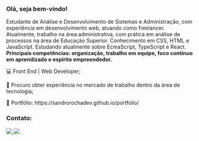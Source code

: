 <h3>Olá, seja bem-vindo!</h3


<p>Estudante de Análise e Desenvolvimento de Sistemas e Administração, com experiência em desenvolvimento web, atuando como freelancer. Atualmente, trabalho na área administrativa, com prática em análise de processos na área de Educação Superior. 
Conhecimento em CSS, HTML e JavaScript. Estudando atualmente sobre EcmaScript, TypeScript e React. <b>Principais competências: organização, trabalho em equipe, foco contínuo em aprendizado e espírito empreendedor.</b></p>

<p>💻 Front End | Web Developer;<p>
  
<p>🚀 Procuro obter experiência no mercado de trabalho dentro da área de tecnologia;</p>

<p>💼 Portfólio: https://sandrorochadev.github.io/portfolio/


<h3>Contato:</h3>
  
  <a href="https://wa.me/message/L4ML656IM56UH1" alt="whatsapp">
  <img src="https://img.shields.io/badge/WhatsApp-1C1C1C?style=for-the-badge&logo=whatsapp&logoColor=25D366&link=https://wa.me/message/L4ML656IM56UH1">
  
  <a href="https://www.linkedin.com/in/sandrorochadev" alt="Linkedin">
  <img src="https://img.shields.io/badge/-Linkedin-1C1C1C?style=for-the-badge&logo=Linkedin&logoColor=00FFFF&link=https://www.linkedin.com/in/sandrorochadev"/></a>
  
  
